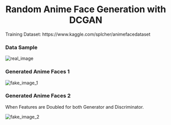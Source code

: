 <h1 align="center">Random  Anime Face Generation with DCGAN</h1>
Training Dataset: https://www.kaggle.com/splcher/animefacedataset<br/>

### Data Sample
<img src="https://github.com/ANI717/dcgan_anime_face_generator/blob/main/result/real.png" alt="real_image" class="inline"/><br/>

### Generated Anime Faces 1
<img src="https://github.com/ANI717/dcgan_anime_face_generator/blob/main/result/fake_100_64.png" alt="fake_image_1" class="inline"/><br/>

### Generated Anime Faces 2
When Features are Doubled for both Generator and Discriminator.<br/>

<img src="https://github.com/ANI717/dcgan_anime_face_generator/blob/main/result/fake_200_128.png" alt="fake_image_2" class="inline"/><br/>
